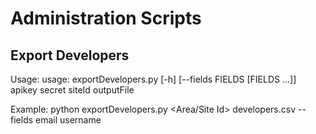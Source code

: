 # Administration Scripts

## Export Developers

Usage:
usage: exportDevelopers.py [-h] [--fields FIELDS [FIELDS ...]]
   apikey secret siteId outputFile
                           
Example:
python exportDevelopers.py <Mashery V2 API Key> <Mashery V2 API Secret> <Area/Site Id> developers.csv --fields email username 
